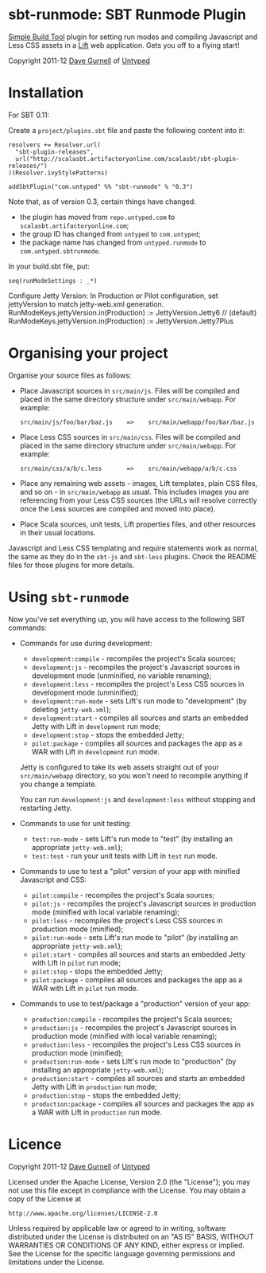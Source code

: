 sbt-runmode: SBT Runmode Plugin
===============================

[Simple Build Tool] plugin for setting run modes and compiling Javascript and Less CSS assets in a [Lift] web application. Gets you off to a flying start!

Copyright 2011-12 [Dave Gurnell] of [Untyped]

[Simple Build Tool]: http://simple-build-tool.googlecode.com
[Lift]: http://liftweb.net
[Dave Gurnell]: http://boxandarrow.com
[Untyped]: http://untyped.com

Installation
============

For SBT 0.11:

Create a `project/plugins.sbt` file and paste the following content into it:

    resolvers += Resolver.url(
      "sbt-plugin-releases",
      url("http://scalasbt.artifactoryonline.com/scalasbt/sbt-plugin-releases/")
    )(Resolver.ivyStylePatterns)

    addSbtPlugin("com.untyped" %% "sbt-runmode" % "0.3")

Note that, as of version 0.3, certain things have changed:

 - the plugin has moved from `repo.untyped.com` to `scalasbt.artifactoryonline.com`;
 - the group ID has changed from `untyped` to `com.untyped`;
 - the package name has changed from `untyped.runmode` to `com.untyped.sbtrunmode`.

In your build.sbt file, put:

    seq(runModeSettings : _*)

Configure Jetty Version:
    In Production or Pilot configuration, set jettyVersion to match jetty-web.xml generation.
    RunModeKeys.jettyVersion.in(Production) := JettyVersion.Jetty6 // (default)
    RunModeKeys.jettyVersion.in(Production) := JettyVersion.Jetty7Plus

Organising your project
=======================

Organise your source files as follows:

 - Place Javascript sources in `src/main/js`. Files will be compiled and placed in
   the same directory structure under `src/main/webapp`. For example:

       src/main/js/foo/bar/baz.js    =>    src/main/webapp/foo/bar/baz.js

 - Place Less CSS sources in `src/main/css`. Files will be compiled and placed in
   the same directory structure under `src/main/webapp`. For example:

       src/main/css/a/b/c.less       =>    src/main/webapp/a/b/c.css

 - Place any remaining web assets - images, Lift templates, plain CSS files, and
   so on - in `src/main/webapp` as usual. This includes images you are referencing
   from your Less CSS sources (the URLs will resolve correctly once the Less sources
   are compiled and moved into place).

 - Place Scala sources, unit tests, Lift properties files, and other resources
   in their usual locations.

Javascript and Less CSS templating and require statements work as normal, the same as they do in the `sbt-js` and `sbt-less` plugins. Check the README files for those plugins for more details.

Using `sbt-runmode`
===================

Now you've set everything up, you will have access to the following SBT commands:

 - Commands for use during development:

    - `development:compile` - recompiles the project's Scala sources;
    - `development:js` - recompiles the project's Javascript sources in development mode (unminified, no variable renaming);
    - `development:less` - recompiles the project's Less CSS sources in development mode (unminified);
    - `development:run-mode` - sets Lift's run mode to "development" (by deleting `jetty-web.xml`);
    - `development:start` - compiles all sources and starts an embedded Jetty with Lift in `development` run mode;
    - `development:stop` - stops the embedded Jetty;
    - `pilot:package` - compiles all sources and packages the app as a WAR with Lift in `development` run mode.

   Jetty is configured to take its web assets straight out of your `src/main/webapp`
   directory, so you won't need to recompile anything if you change a template.

   You can run `development:js` and `development:less` without stopping and restarting Jetty.

 - Commands to use for unit testing:

    - `test:run-mode` - sets Lift's run mode to "test" (by installing an appropriate `jetty-web.xml`);
    - `test:test` - run your unit tests with Lift in `test` run mode.

 - Commands to use to test a "pilot" version of your app with minified Javascript and CSS:

    - `pilot:compile` - recompiles the project's Scala sources;
    - `pilot:js` - recompiles the project's Javascript sources in production mode (minified with local variable renaming);
    - `pilot:less` - recompiles the project's Less CSS sources in production mode (minified);
    - `pilot:run-mode` - sets Lift's run mode to "pilot" (by installing an appropriate `jetty-web.xml`);
    - `pilot:start` - compiles all sources and starts an embedded Jetty with Lift in `pilot` run mode;
    - `pilot:stop` - stops the embedded Jetty;
    - `pilot:package` - compiles all sources and packages the app as a WAR with Lift in `pilot` run mode.

 - Commands to use to test/package a "production" version of your app:

    - `production:compile` - recompiles the project's Scala sources;
    - `production:js` - recompiles the project's Javascript sources in production mode (minified with local variable renaming);
    - `production:less` - recompiles the project's Less CSS sources in production mode (minified);
    - `production:run-mode` - sets Lift's run mode to "production" (by installing an appropriate `jetty-web.xml`);
    - `production:start` - compiles all sources and starts an embedded Jetty with Lift in `production` run mode;
    - `production:stop` - stops the embedded Jetty;
    - `production:package` - compiles all sources and packages the app as a WAR with Lift in `production` run mode.

Licence
=======

Copyright 2011-12 [Dave Gurnell] of [Untyped]

[Dave Gurnell]: http://boxandarrow.com
[Untyped]: http://untyped.com

Licensed under the Apache License, Version 2.0 (the "License");
you may not use this file except in compliance with the License.
You may obtain a copy of the License at

    http://www.apache.org/licenses/LICENSE-2.0

Unless required by applicable law or agreed to in writing, software
distributed under the License is distributed on an "AS IS" BASIS,
WITHOUT WARRANTIES OR CONDITIONS OF ANY KIND, either express or implied.
See the License for the specific language governing permissions and
limitations under the License.
